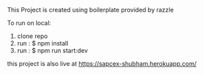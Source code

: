 This Project is created using boilerplate provided by razzle

To run on local:
  1. clone repo
  2. run : $ npm install
  3. run : $ npm run start:dev

this project is also live at https://sapcex-shubham.herokuapp.com/
